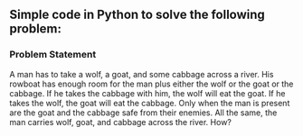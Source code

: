## Simple code in Python to solve the following problem: 

### Problem Statement

A man has to take a wolf, a goat, and some cabbage across a river. His rowboat has enough room for the man plus either the wolf or the goat or the cabbage. If he takes the cabbage with him, the wolf will eat the goat. If he takes the wolf, the goat will eat the cabbage. Only when the man is present are the goat and the cabbage safe from their enemies. All the same, the man carries wolf, goat, and cabbage across the river. How?
